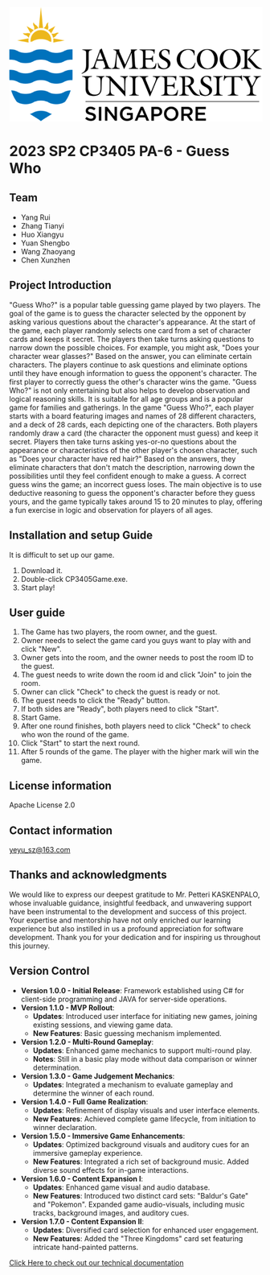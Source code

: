 ![JCU Logo](https://github.com/88RuiYang88/CP3405Game/blob/master/CP3405Game/Pic/1695906719963.jpg)

# 2023 SP2 CP3405 PA-6 - Guess Who

## Team

- Yang Rui
- Zhang Tianyi
- Huo Xiangyu
- Yuan Shengbo
- Wang Zhaoyang
- Chen Xunzhen

## Project Introduction

"Guess Who?" is a popular table guessing game played by two players. The goal of the game is to guess the character selected by the opponent by asking various questions about the character's appearance. At the start of the game, each player randomly selects one card from a set of character cards and keeps it secret. The players then take turns asking questions to narrow down the possible choices. For example, you might ask, "Does your character wear glasses?" Based on the answer, you can eliminate certain characters. The players continue to ask questions and eliminate options until they have enough information to guess the opponent's character. The first player to correctly guess the other's character wins the game. "Guess Who?" is not only entertaining but also helps to develop observation and logical reasoning skills. It is suitable for all age groups and is a popular game for families and gatherings. In the game "Guess Who?", each player starts with a board featuring images and names of 28 different characters, and a deck of 28 cards, each depicting one of the characters. Both players randomly draw a card (the character the opponent must guess) and keep it secret. Players then take turns asking yes-or-no questions about the appearance or characteristics of the other player's chosen character, such as "Does your character have red hair?" Based on the answers, they eliminate characters that don't match the description, narrowing down the possibilities until they feel confident enough to make a guess. A correct guess wins the game; an incorrect guess loses. The main objective is to use deductive reasoning to guess the opponent's character before they guess yours, and the game typically takes around 15 to 20 minutes to play, offering a fun exercise in logic and observation for players of all ages.

## Installation and setup Guide

It is difficult to set up our game.
1. Download it.
2. Double-click CP3405Game.exe.
3. Start play!

## User guide

1. The Game has two players, the room owner, and the guest.
2. Owner needs to select the game card you guys want to play with and click "New".
3. Owner gets into the room, and the owner needs to post the room ID to the guest.
4. The guest needs to write down the room id and click "Join" to join the room.
5. Owner can click "Check" to check the guest is ready or not.
6. The guest needs to click the "Ready" button.
7. If both sides are "Ready", both players need to click "Start".
8. Start Game.
9. After one round finishes, both players need to click "Check" to check who won the round of the game.
10. Click "Start" to start the next round.
11. After 5 rounds of the game. The player with the higher mark will win the game.

## License information

Apache License 2.0

## Contact information

[yeyu_sz@163.com](mailto:yeyu_sz@163.com)

## Thanks and acknowledgments

We would like to express our deepest gratitude to Mr. Petteri KASKENPALO, whose invaluable guidance, insightful feedback, and unwavering support have been instrumental to the development and success of this project. Your expertise and mentorship have not only enriched our learning experience but also instilled in us a profound appreciation for software development. Thank you for your dedication and for inspiring us throughout this journey.

## Version Control

- **Version 1.0.0 - Initial Release**: Framework established using C# for client-side programming and JAVA for server-side operations.
- **Version 1.1.0 - MVP Rollout**: 
  - **Updates**: Introduced user interface for initiating new games, joining existing sessions, and viewing game data.
  - **New Features**: Basic guessing mechanism implemented.
- **Version 1.2.0 - Multi-Round Gameplay**: 
  - **Updates**: Enhanced game mechanics to support multi-round play.
  - **Notes**: Still in a basic play mode without data comparison or winner determination.
- **Version 1.3.0 - Game Judgement Mechanics**: 
  - **Updates**: Integrated a mechanism to evaluate gameplay and determine the winner of each round.
- **Version 1.4.0 - Full Game Realization**:
  - **Updates**: Refinement of display visuals and user interface elements.
  - **New Features**: Achieved complete game lifecycle, from initiation to winner declaration.
- **Version 1.5.0 - Immersive Game Enhancements**:
  - **Updates**: Optimized background visuals and auditory cues for an immersive gameplay experience.
  - **New Features**: Integrated a rich set of background music. Added diverse sound effects for in-game interactions.
- **Version 1.6.0 - Content Expansion I**:
  - **Updates**: Enhanced game visual and audio database.
  - **New Features**: Introduced two distinct card sets: "Baldur's Gate" and "Pokemon". Expanded game audio-visuals, including music tracks, background images, and auditory cues.
- **Version 1.7.0 - Content Expansion II**:
  - **Updates**: Diversified card selection for enhanced user engagement.
  - **New Features**: Added the "Three Kingdoms" card set featuring intricate hand-painted patterns.

[Click Here to check out our technical documentation](https://github.com/88RuiYang88/CP3405Game/blob/master/CP3405Game/_site/index.html)
